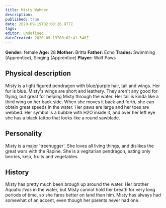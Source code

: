 ```yaml
---
title: Misty Wahder
description: 
published: true
date: 2020-09-19T02:08:26.977Z
tags: 
editor: undefined
dateCreated: 2020-09-19T00:02:41.548Z
---
```


**Gender:** female
**Age:** 28
**Mother:** Britta
**Father:** Echo
**Trades:** Swimming (Apprentice), Singing (Apprentice)
**Player:** Wolf Paws

## Physical description

Misty is a light figured pendragon with blue/purple hair, tail and wings. Her fur is blue. Misty's wings are short and leathery. They aren't any good for flying, but great for helping Misty through the water. Her tail is kinda like a third wing on her back side. When she moves it back and forth, she can obtain great speeds in the water. Her paws are large and her toes are webbed. Her symbol is a bubble with H2O inside it, and over her left eye she has a black tattoo that looks like a round sawblade.

## Personality

Misty is a major 'treehugger'. She loves all living things, and dislikes the great wars with the Rapine. She is a vegitarian pendragon, eating only berries, kelp, fruits and vegetables.

## History

Misty has pretty much been brough up around the water. Her brother Aquatic *lives* in the water, but Misty cannot hold her breath for very long periods of time, so she fares better on land than him. Misty has always had somewhat of an accent, even though her parents never had one.